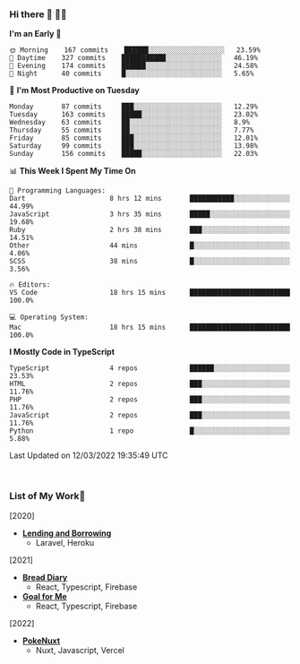 ### Hi there 👋 🧑‍💻



<!--START_SECTION:waka-->
**I'm an Early 🐤** 

```text
🌞 Morning    167 commits    ██████░░░░░░░░░░░░░░░░░░░   23.59% 
🌆 Daytime    327 commits    ███████████░░░░░░░░░░░░░░   46.19% 
🌃 Evening    174 commits    ██████░░░░░░░░░░░░░░░░░░░   24.58% 
🌙 Night      40 commits     █░░░░░░░░░░░░░░░░░░░░░░░░   5.65%

```
📅 **I'm Most Productive on Tuesday** 

```text
Monday       87 commits     ███░░░░░░░░░░░░░░░░░░░░░░   12.29% 
Tuesday      163 commits    █████░░░░░░░░░░░░░░░░░░░░   23.02% 
Wednesday    63 commits     ██░░░░░░░░░░░░░░░░░░░░░░░   8.9% 
Thursday     55 commits     ██░░░░░░░░░░░░░░░░░░░░░░░   7.77% 
Friday       85 commits     ███░░░░░░░░░░░░░░░░░░░░░░   12.01% 
Saturday     99 commits     ███░░░░░░░░░░░░░░░░░░░░░░   13.98% 
Sunday       156 commits    █████░░░░░░░░░░░░░░░░░░░░   22.03%

```


📊 **This Week I Spent My Time On** 

```text
💬 Programming Languages: 
Dart                     8 hrs 12 mins       ███████████░░░░░░░░░░░░░░   44.99% 
JavaScript               3 hrs 35 mins       █████░░░░░░░░░░░░░░░░░░░░   19.68% 
Ruby                     2 hrs 38 mins       ███░░░░░░░░░░░░░░░░░░░░░░   14.51% 
Other                    44 mins             █░░░░░░░░░░░░░░░░░░░░░░░░   4.06% 
SCSS                     38 mins             █░░░░░░░░░░░░░░░░░░░░░░░░   3.56%

🔥 Editors: 
VS Code                  18 hrs 15 mins      █████████████████████████   100.0%

💻 Operating System: 
Mac                      18 hrs 15 mins      █████████████████████████   100.0%

```

**I Mostly Code in TypeScript** 

```text
TypeScript               4 repos             ██████░░░░░░░░░░░░░░░░░░░   23.53% 
HTML                     2 repos             ███░░░░░░░░░░░░░░░░░░░░░░   11.76% 
PHP                      2 repos             ███░░░░░░░░░░░░░░░░░░░░░░   11.76% 
JavaScript               2 repos             ███░░░░░░░░░░░░░░░░░░░░░░   11.76% 
Python                   1 repo              █░░░░░░░░░░░░░░░░░░░░░░░░   5.88%

```



 Last Updated on 12/03/2022 19:35:49 UTC
<!--END_SECTION:waka-->


<br />

### List of My Work🚀
[2020]
- [**Lending and Borrowing**](https://lending-and-borrowing.herokuapp.com/)
  - Laravel, Heroku

[2021]
- [**Bread Diary**](https://bread-diary-web.web.app/)
  - React, Typescript, Firebase
- [**Goal for Me**](https://goal-for-me.web.app/)
  - React, Typescript, Firebase

[2022]
- [**PokeNuxt**](https://pokenuxt.vercel.app/)
  - Nuxt, Javascript, Vercel

